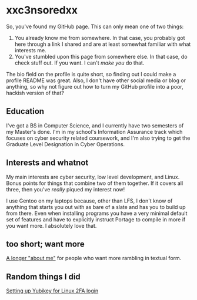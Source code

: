 # xxc3nsoredxx

So, you've found my GitHub page.
This can only mean one of two things:

 1. You already know me from somewhere. In that case, you probably got here through a link I shared and are at least somewhat familiar with what interests me.
 2. You've stumbled upon this page from somewhere else. In that case, do check stuff out. If you want. I can't _make you_ do that.

The bio field on the profile is quite short, so finding out I could make a profile README was great.
Also, I don't have other social media or blog or anything, so why not figure out how to turn my GitHub profile into a poor, hackish version of that?

## Education
I've got a BS in Computer Science, and I currently have two semesters of my Master's done.
I'm in my school's Information Assurance track which focuses on cyber security related coursework, and I'm also trying to get the Graduate Level Designation in Cyber Operations.

## Interests and whatnot
My main interests are cyber security, low level development, and Linux.
Bonus points for things that combine two of them together.
If it covers all three, then you've _really_ piqued my interest now!

I use Gentoo on my laptops because, other than LFS, I don't know of anything that starts you out with as bare of a slate and has you to build up from there.
Even when installing programs you have a very minimal default set of features and have to explicitly instruct Portage to compile in more if you want more.
I absolutely love that.

## too short; want more
[A longer "about me"][about] for people who want more rambling in textual form.

## Random things I did
[Setting up Yubikey for Linux 2FA login][yubikey]


<!-- link refs -->
[about]: ABOUT.md
[yubikey]: yubikey_linux_2fa/
